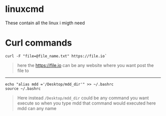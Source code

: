 # linuxcmd
These contain all the linux i migth need

# Curl commands 
```
curl -F "file=@file_name.txt" https://file.io`
```
> here the https://file.io can be any website where you want post the file to
---
```
echo "alias mdd ='/Desktop/mdd_dir'" >> ~/.bashrc
source ~/.bashrc
```
> Here instead `/Desktop/mdd_dir` could be any command you want execute so when you type mdd that command would executed here mdd can any name

